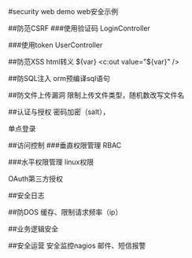 #security web demo
web安全示例

##防范CSRF
###使用验证码
LoginController

###使用token
UserController


##防范XSS
html转义
${var}  <c:out value="${var}" />

##防SQL注入
orm预编译sql语句

##防文件上传漏洞
限制上传文件类型，随机数改写文件名

##认证与授权
密码加密（salt），

单点登录

##访问控制
###垂直权限管理
RBAC

###水平权限管理
linux权限

OAuth第三方授权

##安全日志

##防DOS
缓存、限制请求频率（ip）

##业务逻辑安全


##安全运营
安全监控nagios
邮件、短信报警